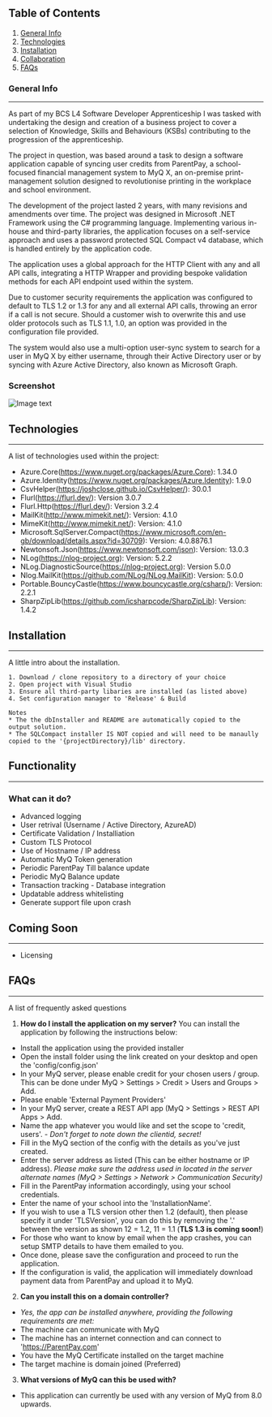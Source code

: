## Table of Contents
1. [General Info](#general-info)
2. [Technologies](#technologies)
3. [Installation](#installation)
4. [Collaboration](#collaboration)
5. [FAQs](#faqs)
### General Info
***
As part of my BCS L4 Software Developer Apprenticeship I was tasked with undertaking the design and creation of a business project to cover a selection of Knowledge, Skills and Behaviours (KSBs) contributing to the progression of the apprenticeship.

The project in question, was based around a task to design a software application capable of syncing user credits from ParentPay, a school-focused financial management system to MyQ X, an on-premise print-management solution designed to revolutionise printing in the workplace and school environment.

The development of the project lasted 2 years, with many revisions and amendments over time. The project was designed in Microsoft .NET Framework using the C# programming language. Implementing various in-house and third-party libraries, the application focuses on a self-service approach and uses a password protected SQL Compact v4 database, which is handled entirely by the application code. 

The application uses a global approach for the HTTP Client with any and all API calls, integrating a HTTP Wrapper and providing bespoke validation methods for each API endpoint used within the system.

Due to customer security requirements the application was configured to default to TLS 1.2 or 1.3 for any and all external API calls, throwing an error if a call is not secure. Should a customer wish to overwrite this and use older protocols such as TLS 1.1, 1.0, an option was provided in the configuration file provided. 

The system would also use a multi-option user-sync system to search for a user in MyQ X by either username, through their Active Directory user or by syncing with Azure Active Directory, also known as Microsoft Graph. 
### Screenshot
![Image text](https://www.myq-solution.com/themes/myq/img/vector/logo-myq.svg?v=230206142735)
## Technologies
***
A list of technologies used within the project:
* Azure.Core(https://www.nuget.org/packages/Azure.Core): 1.34.0
* Azure.Identity(https://www.nuget.org/packages/Azure.Identity): 1.9.0
* CsvHelper(https://joshclose.github.io/CsvHelper/): 30.0.1
* Flurl(https://flurl.dev/): Version 3.0.7 
* Flurl.Http(https://flurl.dev/): Version 3.2.4
* MailKit(http://www.mimekit.net/): Version: 4.1.0
* MimeKit(http://www.mimekit.net/): Version: 4.1.0
* Microsoft.SqlServer.Compact(https://www.microsoft.com/en-gb/download/details.aspx?id=30709): Version: 4.0.8876.1
* Newtonsoft.Json(https://www.newtonsoft.com/json): Version: 13.0.3
* NLog(https://nlog-project.org): Version: 5.2.2
* NLog.DiagnosticSource(https://nlog-project.org): Version 5.0.0
* Nlog.MailKit(https://github.com/NLog/NLog.MailKit): Version: 5.0.0
* Portable.BouncyCastle(https://www.bouncycastle.org/csharp/): Version: 2.2.1
* SharpZipLib(https://github.com/icsharpcode/SharpZipLib): Version: 1.4.2

## Installation
***
A little intro about the installation. 
```
1. Download / clone repository to a directory of your choice
2. Open project with Visual Studio
3. Ensure all third-party libaries are installed (as listed above)
4. Set configuration manager to 'Release' & Build

Notes
* The the dbInstaller and README are automatically copied to the output solution.
* The SQLCompact installer IS NOT copied and will need to be manaully copied to the '{projectDirectory}/lib' directory. 
```
## Functionality
*** 
### What can it do? 
* Advanced logging
* User retrival (Username / Active Directory, AzureAD)
* Certificate Validation / Installiation
* Custom TLS Protocol
* Use of Hostname / IP address
* Automatic MyQ Token generation
* Periodic ParentPay Till balance update
* Periodic MyQ Balance update
* Transaction tracking - Database integration
* Updatable address whitelisting
* Generate support file upon crash

## Coming Soon
***
* Licensing
## FAQs
***
A list of frequently asked questions
1. **How do I install the application on my server?**
You can install the application by following the instructions below:
* Install the application using the provided installer
* Open the install folder using the link created on your desktop and open the 'config/config.json'
* In your MyQ server, please enable credit for your chosen users / group. This can be done under MyQ > Settings > Credit > Users and Groups > Add.
* Please enable 'External Payment Providers'
* In your MyQ server, create a REST API app (MyQ > Settings > REST API Apps > Add. 
* Name the app whatever you would like and set the scope to 'credit, users'. - _Don't forget to note down the clientid, secret!_
* Fill in the MyQ section of the config with the details as you've just created. 
* Enter the server address as listed (This can be either hostname or IP address). _Please make sure the address used in located in the server alternate names (MyQ > Settings > Network > Communication Security)_
* Fill in the ParentPay information accordingly, using your school credentials. 
* Enter the name of your school into the 'InstallationName'.
* If you wish to use a TLS version other then 1.2 (default), then please specify it under 'TLSVersion', you can do this by removing the '.' between the version as shown 12 = 1.2, 11 = 1.1 (__TLS 1.3 is coming soon!__)
* For those who want to know by email when the app crashes, you can setup SMTP details to have them emailed to you.
* Once done, please save the configuration and proceed to run the application. 
* If the configuration is valid, the application will immediately download payment data from ParentPay and upload it to MyQ.

2. **Can you install this on a domain controller?** 
* _Yes, the app can be installed anywhere, providing the following requirements are met:_
* The machine can communicate with MyQ
* The machine has an internet connection and can connect to 'https://ParentPay.com'
* You have the MyQ Certificate installed on the target machine
* The target machine is domain joined (Preferred)

3. **What versions of MyQ can this be used with?**
* This application can currently be used with any version of MyQ from 8.0 upwards.

